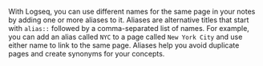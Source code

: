 With Logseq, you can use different names for the same page in your notes by adding one or more aliases to it. Aliases are alternative titles that start with `alias::` followed by a comma-separated list of names. For example, you can add an alias called `NYC` to a page called `New York City` and use either name to link to the same page. Aliases help you avoid duplicate pages and create synonyms for your concepts.